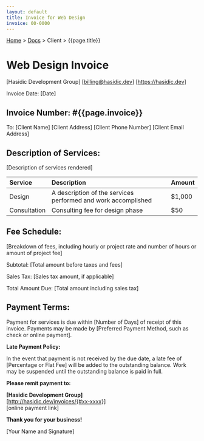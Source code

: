 ```yaml
---
layout: default
title: Invoice for Web Design
invoice: 00-0000
---
```


[Home](/) > [Docs](/documentation) > Client > {{page.title}}

# Web Design Invoice

[Hasidic Development Group]
[billing@hasidic.dev]
[https://hasidic.dev]

Invoice Date: [Date]

## Invoice Number: #{{page.invoice}}

To: [Client Name]
[Client Address]
[Client Phone Number]
[Client Email Address]

## Description of Services:

[Description of services rendered]

| Service | Description | Amount |
|:--------|:------------|:-------|
| Design | A description of the services performed and work accomplished  | $1,000 |
| Consultation | Consulting fee for design phase | $50 |

## Fee Schedule:

[Breakdown of fees, including hourly or project rate and number of hours or amount of project fee]

Subtotal: [Total amount before taxes and fees]

Sales Tax: [Sales tax amount, if applicable]

Total Amount Due: [Total amount including sales tax]

## Payment Terms:

Payment for services is due within [Number of Days] of receipt of this invoice. Payments may be made by [Preferred Payment Method, such as check or online payment].

**Late Payment Policy:**

In the event that payment is not received by the due date, a late fee of [Percentage or Flat Fee] will be added to the outstanding balance. Work may be suspended until the outstanding balance is paid in full.

**Please remit payment to:**

**[Hasidic Development Group]**<br/>
[http://hasidic.dev/invoices/{#xx-xxxx}]<br/>
[online payment link]

**Thank you for your business!**

[Your Name and Signature]